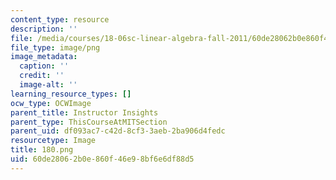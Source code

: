 ```yaml
---
content_type: resource
description: ''
file: /media/courses/18-06sc-linear-algebra-fall-2011/60de28062b0e860f46e98bf6e6df88d5_180.png
file_type: image/png
image_metadata:
  caption: ''
  credit: ''
  image-alt: ''
learning_resource_types: []
ocw_type: OCWImage
parent_title: Instructor Insights
parent_type: ThisCourseAtMITSection
parent_uid: df093ac7-c42d-8cf3-3aeb-2ba906d4fedc
resourcetype: Image
title: 180.png
uid: 60de2806-2b0e-860f-46e9-8bf6e6df88d5
---
```

